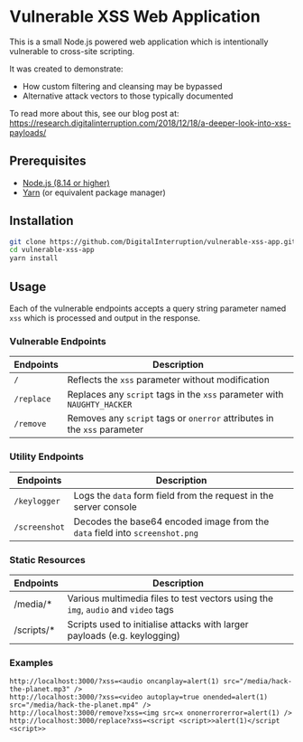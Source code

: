 Vulnerable XSS Web Application
==============================
This is a small Node.js powered web application which is intentionally vulnerable to cross-site scripting.

It was created to demonstrate:

* How custom filtering and cleansing may be bypassed
* Alternative attack vectors to those typically documented

To read more about this, see our blog post at: https://research.digitalinterruption.com/2018/12/18/a-deeper-look-into-xss-payloads/

Prerequisites
-------------
* [Node.js (8.14 or higher)](https://nodejs.org/en/)
* [Yarn](https://yarnpkg.com/lang/en/) (or equivalent package manager)

Installation
------------
```bash
git clone https://github.com/DigitalInterruption/vulnerable-xss-app.git
cd vulnerable-xss-app
yarn install
```

Usage
-----
Each of the vulnerable endpoints accepts a query string parameter named `xss` which is processed and output in the response.

### Vulnerable Endpoints
| Endpoints  | Description                                                              |
| ---------- | ------------------------------------------------------------------------ |
| `/`        | Reflects the `xss` parameter without modification                        |
| `/replace` | Replaces any `script` tags in  the `xss` parameter with `NAUGHTY_HACKER` |
| `/remove`  | Removes any `script` tags or `onerror` attributes in the `xss` parameter |

### Utility Endpoints
| Endpoints     | Description                                                                  |
| ------------- | ---------------------------------------------------------------------------- |
| `/keylogger`  | Logs the `data` form field from the request in the server console            |
| `/screenshot` | Decodes the base64 encoded image from the `data` field into `screenshot.png` |

### Static Resources
| Endpoints  | Description                                                                        |
| ---------- | ---------------------------------------------------------------------------------- |
| /media/*   | Various multimedia files to test vectors using the `img`, `audio` and `video` tags |
| /scripts/* | Scripts used to initialise attacks with larger payloads (e.g. keylogging)          |

### Examples
```
http://localhost:3000/?xss=<audio oncanplay=alert(1) src="/media/hack-the-planet.mp3" />
http://localhost:3000/?xss=<video autoplay=true onended=alert(1) src="/media/hack-the-planet.mp4" />
http://localhost:3000/remove?xss=<img src=x ononerrorerror=alert(1) />
http://localhost:3000/replace?xss=<script <script>>alert(1)</script <script>>
```

